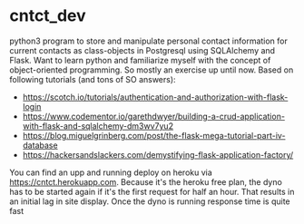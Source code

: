 # cntct_dev
python3 program to store and manipulate personal contact information for current contacts as
class-objects in Postgresql using SQLAlchemy and Flask. Want to learn python and familiarize myself
with the concept of object-oriented programming. So mostly an exercise up until now. Based on
following tutorials (and tons of SO answers):
- https://scotch.io/tutorials/authentication-and-authorization-with-flask-login
- https://www.codementor.io/garethdwyer/building-a-crud-application-with-flask-and-sqlalchemy-dm3wv7yu2
- https://blog.miguelgrinberg.com/post/the-flask-mega-tutorial-part-iv-database
- https://hackersandslackers.com/demystifying-flask-application-factory/

You can find an upp and running deploy on heroku via https://cntct.herokuapp.com. Because it's the
heroku free plan, the dyno has to be started again if it's the first request for half an hour. That
results in an initial lag in site display. Once the dyno is running response time is quite fast